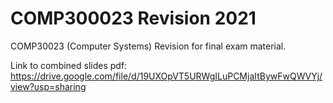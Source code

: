 # COMP300023 Revision 2021
COMP30023 (Computer Systems) Revision for final exam material.

Link to combined slides pdf: https://drive.google.com/file/d/19UXOpVT5URWgILuPCMjaItBywFwQWVYj/view?usp=sharing
